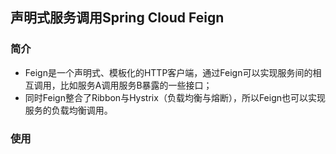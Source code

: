 ## 声明式服务调用Spring Cloud Feign

### 简介

- Feign是一个声明式、模板化的HTTP客户端，通过Feign可以实现服务间的相互调用，比如服务A调用服务B暴露的一些接口；
- 同时Feign整合了Ribbon与Hystrix（负载均衡与熔断），所以Feign也可以实现服务的负载均衡调用。

### 使用


